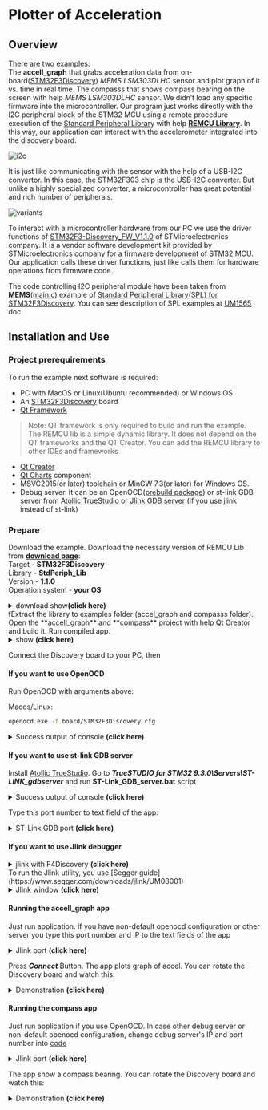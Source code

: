 # Plotter of Acceleration

## Overview
There are two examples:  
The **accell_graph** that grabs acceleration data from on-board([STM32F3Discovery](https://www.st.com/resource/en/user_manual/dm00063382-discovery-kit-with-stm32f303vc-mcu-stmicroelectronics.pdf)) *MEMS LSM303DLHC* sensor and plot graph of it vs. time in real time.
The compasss that shows compass bearing on the screen with help *MEMS LSM303DLHC* sensor.
We didn’t load any specific firmware into the microcontroller. Our program just works directly with the I2C peripheral block of the STM32 MCU using a remote procedure execution of the [Standard Peripheral Library](https://www.st.com/en/embedded-software/stm32-standard-peripheral-libraries.html) with help [**REMCU Library**](https://remotemcu.com/). In this way, our application can interact with the accelerometer integrated into the discovery board.

![i2c](img/monitor_of_acc.gif)

It is just like communicating with the sensor with the help of a USB-I2C convertor. In this case, the STM32F303 chip is the USB-I2C converter. But unlike a highly specialized converter, a microcontroller has great potential and rich number of peripherals.

![variants](img/variants.png)

To interact with a microcontroller hardware from our PC we use the driver functions of [STM32F3-Discovery_FW_V1.1.0](https://www.st.com/en/embedded-software/stm32-standard-peripheral-libraries.html) of STMicroelectronics company. It is a vendor software development kit provided by STMicroelectronics company for a firmware development of STM32 MCU.
Our application calls these driver functions, just like calls them for hardware operations from firmware code.

The code controlling I2C peripheral module have been taken from **MEMS**([main.c](STM32F3-Discovery_FW_V1.1.0/Project/Demonstration/main.c)) example of [Standard Peripheral Library(SPL) for STM32F3Discovery](https://www.st.com/content/st_com/en/products/embedded-software/mcu-mpu-embedded-software/stm32-embedded-software/stm32-standard-peripheral-library-expansion/stsw-stm32118.html). You can see description of SPL examples at [UM1565](https://www.st.com/resource/en/user_manual/dm00062956-description-of-stm32f37xx38xx-standard-peripheral-library-stmicroelectronics.pdf) doc.

## Installation and Use
### Project prerequirements
To run the example next software is required:

  * PC with MacOS or Linux(Ubuntu recommended) or Windows OS
  * An [STM32F3Discovery](https://www.st.com/en/evaluation-tools/STM32F3Discovery.html) board
  * [Qt Framework](https://www.qt.io/download-open-source)
>Note: QT framework is only required to build and run the example. The REMCU lib is a simple dynamic library. It does not depend on the QT frameworks and the QT Creator. You can add the REMCU library to other IDEs and frameworks
  * [Qt Creator](https://www.qt.io/download-open-source)
  * [Qt Charts](https://doc.qt.io/qt-5/qtcharts-overview.html) component
  * MSVC2015(or later) toolchain or MinGW 7.3(or later) for Windows OS.
  * Debug server. It can be an OpenOCD([prebuild package](https://github.com/ilg-archived/openocd/releases/tag/v0.10.0-12-20190422)) or st-link GDB server from [Atollic TrueStudio](https://atollic.com/truestudio/) or [Jlink GDB server](https://www.segger.com/products/debug-probes/j-link/tools/j-link-gdb-server/about-j-link-gdb-server/) (if you use jlink instead of st-link)

### Prepare
Download the example. Download the necessary version of REMCU Lib from [**download page**](https://remotemcu.com/download):  
Target - **STM32F3Discovery**  
Library - **StdPeriph_Lib**  
Version - **1.1.0**  
Operation system - **your OS**
<details>
  <summary>download show<b>(click here) </b></summary>
  
![download show](../img/downloadF4_win.gif)
</details>
fExtract the library to examples folder (accel_graph and compasss folder). Open the **accell_graph** and **compass** project with help Qt Creator and build it. Run compiled app.
<details>
  <summary>show <b>(click here)</b></summary>
  
![extract.png](img/extract.png)
</details>

Connect the Discovery board to your PC, then

#### If you want to use OpenOCD

Run OpenOCD with arguments above:

Macos/Linux:
```bash 
openocd.exe -f board/STM32F3Discovery.cfg
```
<details>
  <summary>
Success output of console <b>(click here) </b></summary>

![win-run-openocd](img/win-run-openocd.png)
</details>

#### If you want to use st-link GDB server
Install [Atollic TrueStudio](https://atollic.com/truestudio/).
Go to ***TrueSTUDIO for STM32 9.3.0\Servers\ST-LINK_gdbserver*** and run **ST-Link_GDB_server.bat** script

<details>
  <summary>Success output of console <b>(click here) </b></summary>

![run-stling-gdb](../img/run-stling-gdb.png)
</details>

Type this port number to text field of the app:
<details>
  <summary> ST-Link GDB port <b>(click here) </b></summary>

![](../img/port_stlink_gdb.png)
</details>

#### If you want to use Jlink debugger
<details>
  <summary>jlink with F4Discovery <b>(click here)</b></summary>
  
![Image](https://preview.redd.it/2rylc1wfn6r01.jpg?width=640&crop=smart&auto=webp&s=306979886db7bd5f75d7e25caf206495124ae581)
</details>
To run the Jlink utility, you use [Segger guide](https://www.segger.com/downloads/jlink/UM08001)
<details>
  <summary> Jlink window <b>(click here)</b></summary>
  
![Image](https://www.segger.com/fileadmin/images/products/J-Link/Software/GDB_Server-Overview.gif)
</details>

####  Running the accell_graph app
Just run application. If you have non-default openocd configuration or other server you type this port number and IP to the text fields of the app 
<details>
  <summary> Jlink port <b>(click here)</b></summary>

![](../img/port_jlink.png)
</details>

Press ***Connect*** Button. The app plots graph of accel. You can rotate the Discovery board and watch this:
<details>
  <summary>Demonstration <b>(click here) </b></summary>
  
![i2c](img/monitor_of_acc.gif)
</details>


####  Running the compass app

Just run application if you use OpenOCD. In case other debug server or non-default openocd configuration, change debug server's IP and port number into [code]()
<details>
  <summary> Jlink port <b>(click here)</b></summary>

![](../img/port_jlink.png)
</details>

The app show a compass bearing. You can rotate the Discovery board and watch this:
<details>
  <summary>Demonstration <b>(click here) </b></summary>
  
![i2c](img/monitor_of_acc.gif)
</details>